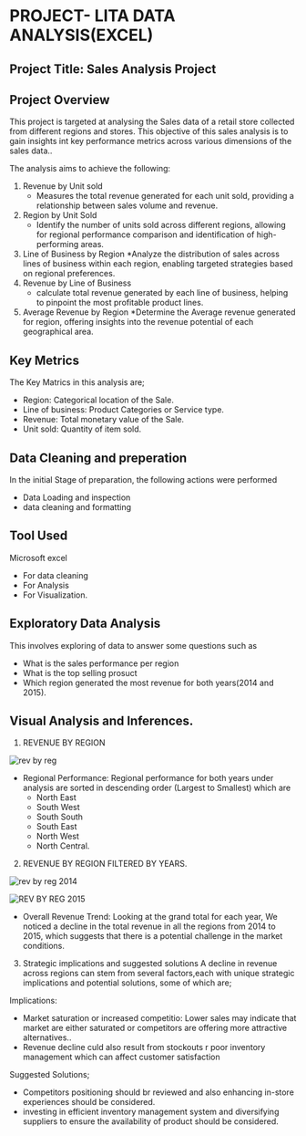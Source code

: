 # PROJECT- LITA DATA ANALYSIS(EXCEL)

## Project Title: Sales Analysis Project


## Project Overview
This project is targeted at analysing the Sales data of a retail store collected from different regions and stores. This objective of this sales analysis is to gain insights int key performance metrics across various dimensions of the sales data..

The analysis aims to achieve the following:
1. Revenue by Unit sold
   * Measures the total revenue generated for each unit sold, providing a relationship between sales volume and revenue.
2. Region by Unit Sold
   * Identify the number of units sold across different regions, allowing for regional performance comparison and identification of high-performing areas.
3. Line of Business by Region
   *Analyze the distribution of sales across lines of business within each region, enabling targeted strategies based on regional preferences.     
4. Revenue by Line of Business
   * calculate total revenue generated by each line of business, helping to pinpoint the most profitable product lines.
5. Average Revenue by Region
   *Determine the Average revenue generated for region, offering insights into the revenue potential of each geographical area.
   

## Key Metrics

The Key Matrics in this analysis are;
* Region: Categorical location of the Sale.
* Line of business: Product Categories or Service type.
* Revenue: Total monetary value of the Sale.
* Unit sold: Quantity of item sold.

## Data Cleaning and preperation
In the initial Stage of preparation, the following actions were performed
* Data Loading and inspection
* data cleaning and formatting

## Tool Used
Microsoft excel
 * For data cleaning
 * For Analysis
 * For Visualization.
 

## Exploratory Data Analysis
This involves exploring of data to answer some questions such as
* What is the sales performance per region
* What is the top selling prosuct
* Which region generated the most revenue for both years(2014 and 2015).


## Visual Analysis and Inferences.
1. REVENUE BY REGION

![rev by reg ](https://github.com/user-attachments/assets/5c4a12b9-4a20-4cb7-9f92-ce7d436643cd)

* Regional Performance: Regional performance for both years under analysis are sorted in descending order (Largest to Smallest) which are
  * North East
  * South West
  * South South
  * South East
  * North West
  * North Central.

2. REVENUE BY REGION FILTERED BY YEARS.

![rev by reg 2014](https://github.com/user-attachments/assets/2739b267-767e-4683-bdec-2b0263d98f62)

![REV BY REG 2015](https://github.com/user-attachments/assets/d88121ab-fd55-4849-afbd-6066841d2c21)

* Overall Revenue Trend: Looking at the grand total for each year, We noticed a decline in the total revenue in all the regions from 2014 to 2015, which suggests that there is a potential challenge in the market conditions.


3. Strategic implications and suggested solutions
A decline in revenue across regions can stem from several factors,each with unique strategic implications and potential solutions, some of which are;

Implications:
* Market saturation or increased competitio: Lower sales may indicate that market are either saturated or competitors are offering more attractive alternatives..
* Revenue decline culd also result from stockouts r poor inventory management which can affect customer satisfaction

Suggested Solutions;
* Competitors positioning should br reviewed and also enhancing in-store experiences should be considered.
* investing in efficient inventory management system and diversifying suppliers to ensure the availability of product should be considered. 







  
